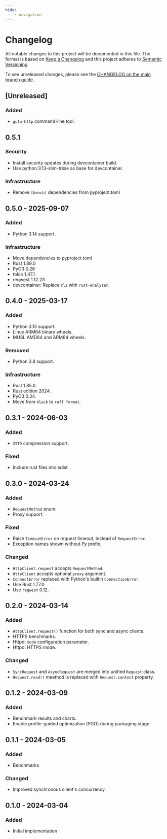 ```yaml
---
hide:
    - navigation
---
```

# Changelog

All notable changes to this project will be documented in this file.
The format is based on [Keep a Changelog](https://keepachangelog.com/en/1.0.0/)
and this project adheres to [Semantic Versioning](https://semver.org/spec/v2.0.0.html).

To see unreleased changes, please see the [CHANGELOG on the main branch guide](https://github.com/gufolabs/gufo_http/blob/main/CHANGELOG.md).

## [Unreleased]

### Added

* `gufo-http` command-line tool.

## 0.5.1

### Security

* Install security updates during devcontainer build.
* Use python:3.13-slim-trixie as base for devcontainer.

### Infrastructure

* Remove `[bench]` dependencies from pyproject.toml

## 0.5.0 - 2025-09-07

### Added

* Python 3.14 support.

### Infrastructure

* Move dependencies to pyproject.toml
* Rust 1.89.0
* PyO3 0.26
* tokio 1.47.1
* reqwest 1.12.23
* devcontainer: Replace `rls` with `rust-analyzer`.

## 0.4.0 - 2025-03-17

### Added

* Python 3.13 support.
* Linux ARM64 binary wheels.
* MUSL AMD64 and ARM64 wheels.

### Removed

* Python 3.8 support.

### Infrastructure
* Rust 1.85.0.
* Rust edition 2024.
* PyO3 0.24.
* Move from `black` to `ruff format`.

## 0.3.1 - 2024-06-03

### Added

* `ZSTD` compression support.

### Fixed

* Include rust files into sdist.

## 0.3.0 - 2024-03-24

### Added

* `RequestMethod` enum.
* Proxy support.

### Fixed

* Raise `TimeoutError` on request timeout, instead of `RequestError`.
* Exception names shown without _Py_ prefix.

### Changed

* `HttpClient.request` accepts `RequestMethod`.
* `HttpClient` accepts optional `proxy` argument.
* `ConnectError` replaced with Python's builtin `ConnectionError`.
* Use Rust 1.77.0.
* Use `reqwest` 0.12.

## 0.2.0 - 2024-03-14

### Added

* `HttpClient.request()` function for both sync and async clients.
* HTTPS benchmarks.
* Httpd: `mode` configuration parameter.
* Httpd: HTTPS mode.

### Changed

* `SyncRequest` and `AsyncRequest` are merged into unified `Request` class.
* `Request.read()` meethod is replaced with `Request.content` property.

## 0.1.2 - 2024-03-09

### Added

* Benchmark results and charts.
* Enable profile-guided optimization (PGO) during packaging stage.

## 0.1.1 - 2024-03-05

### Added

* Benchmarks
  
### Changed

* Improved synchronous client's concurrency.

## 0.1.0 - 2024-03-04

### Added

* Initial implementation

